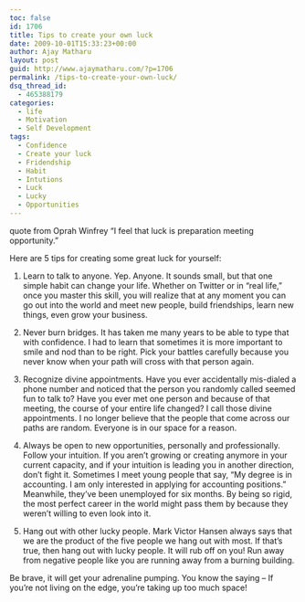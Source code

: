 ```yaml
---
toc: false
id: 1706
title: Tips to create your own luck
date: 2009-10-01T15:33:23+00:00
author: Ajay Matharu
layout: post
guid: http://www.ajaymatharu.com/?p=1706
permalink: /tips-to-create-your-own-luck/
dsq_thread_id:
  - 465388179
categories:
  - life
  - Motivation
  - Self Development
tags:
  - Confidence
  - Create your luck
  - Fridendship
  - Habit
  - Intutions
  - Luck
  - Lucky
  - Opportunities
---
```

quote from Oprah Winfrey “I feel that luck is preparation meeting opportunity.”

Here are 5 tips for creating some great luck for yourself:

1. Learn to talk to anyone. Yep. Anyone. It sounds small, but that one simple habit can change your life. Whether on Twitter or in “real life,” once you master this skill, you will realize that at any moment you can go out into the world and meet new people, build friendships, learn new things, even grow your business.

2. Never burn bridges. It has taken me many years to be able to type that with confidence. I had to learn that sometimes it is more important to smile and nod than to be right. Pick your battles carefully because you never know when your path will cross with that person again.

3. Recognize divine appointments. Have you ever accidentally mis-dialed a phone number and noticed that the person you randomly called seemed fun to talk to? Have you ever met one person and because of that meeting, the course of your entire life changed? I call those divine appointments. I no longer believe that the people that come across our paths are random. Everyone is in our space for a reason.

4. Always be open to new opportunities, personally and professionally. Follow your intuition. If you aren’t growing or creating anymore in your current capacity, and if your intuition is leading you in another direction, don’t fight it. Sometimes I meet young people that say, “My degree is in accounting. I am only interested in applying for accounting positions.” Meanwhile, they’ve been unemployed for six months. By being so rigid, the most perfect career in the world might pass them by because they weren’t willing to even look into it.

5. Hang out with other lucky people. Mark Victor Hansen always says that we are the product of the five people we hang out with most. If that’s true, then hang out with lucky people. It will rub off on you! Run away from negative people like you are running away from a burning building.

Be brave, it will get your adrenaline pumping. You know the saying – If you’re not living on the edge, you’re taking up too much space!
